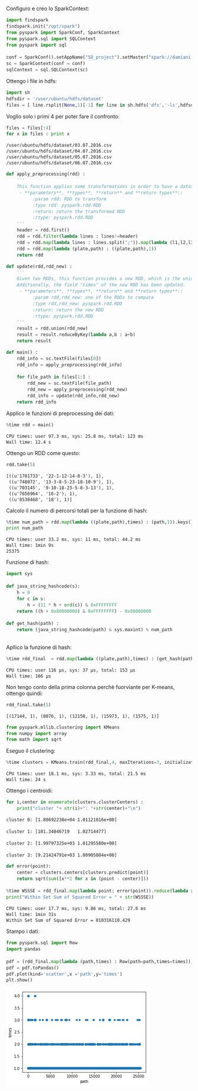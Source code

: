 Configuro e creo lo SparkContext:

```python
import findspark
findspark.init("/opt/spark")
from pyspark import SparkConf, SparkContext
from pyspark.sql import SQLContext
from pyspark import sql

conf = SparkConf().setAppName("SO_project").setMaster("spark://damiani-master-slave-0:7077")
sc = SparkContext(conf = conf)
sqlContext = sql.SQLContext(sc)
```

Ottengo i file in hdfs: 
```python
import sh
hdfsdir = '/user/ubuntu/hdfs/dataset'
files = [ line.rsplit(None,1)[-1] for line in sh.hdfs('dfs','-ls',hdfsdir).split('\n') if len(line.rsplit(None,1))][2:]   
```

Voglio solo i primi 4 per poter fare il confronto:

```python
files = files[:4]
for x in files : print x 
```

    /user/ubuntu/hdfs/dataset/03.07.2016.csv
    /user/ubuntu/hdfs/dataset/04.07.2016.csv
    /user/ubuntu/hdfs/dataset/05.07.2016.csv
    /user/ubuntu/hdfs/dataset/06.07.2016.csv



```python
def apply_preprocessing(rdd) :
    '''
    This function applies some transformations in order to have a dataset with this shape: ((plate,path),times)
     - **parameters**, **types**, **return** and **return types**::
          :param rdd: RDD to transform
          :type rdd: pyspark.rdd.RDD
          :return: return the transformed RDD 
          :rtype: pyspark.rdd.RDD
    '''
    header = rdd.first()
    rdd = rdd.filter(lambda lines : lines!=header)
    rdd = rdd.map(lambda lines : lines.split(";")).map(lambda (l1,l2,l3,l4,l5) : (l1,str(l2))).reduceByKey(lambda g1,g2: str(g1)+"-"+str(g2))
    rdd = rdd.map(lambda (plate,path) : ((plate,path),1))
    return rdd 
```


```python
def update(rdd,rdd_new) :
    '''
    Given two RDDs, this function provides a new RDD, which is the union of the RDDs.
    Additionally, the field "times" of the new RDD has been updated. 
     - **parameters**, **types**, **return** and **return types**::
          :param rdd,rdd_new: one of the RDDs to compare
          :type rdd,rdd_new: pyspark.rdd.RDD
          :return: return the new RDD 
          :rtype: pyspark.rdd.RDD
    '''
    result = rdd.union(rdd_new)
    result = result.reduceByKey(lambda a,b : a+b)
    return result
```


```python
def main() :
    rdd_info = sc.textFile(files[0])
    rdd_info = apply_preprocessing(rdd_info)
    
    for file_path in files[1:] : 
        rdd_new = sc.textFile(file_path)
        rdd_new = apply_preprocessing(rdd_new)
        rdd_info = update(rdd_info,rdd_new)
    return rdd_info    
```

Applico le funzioni di preprocessing dei dati: 

```python
%time rdd = main()
```

    CPU times: user 97.3 ms, sys: 25.8 ms, total: 123 ms
    Wall time: 12.4 s


Ottengo un RDD come questo:

```python
rdd.take(5)
```




    [((u'1781733', '22-1-12-14-8-3'), 1),
     ((u'748072', '13-3-8-5-23-18-10-9'), 1),
     ((u'703145', '9-10-18-23-5-8-3-13'), 1),
     ((u'7656964', '16-2'), 1),
     ((u'8530468', '18'), 1)]


Calcolo il numero di percorsi totali per la funzione di hash: 

```python
%time num_path = rdd.map(lambda ((plate,path),times) : (path,1)).keys().distinct().count()
print num_path
```

    CPU times: user 33.2 ms, sys: 11 ms, total: 44.2 ms
    Wall time: 1min 9s
    25375

Funzione di hash:

```python
import sys 

def java_string_hashcode(s):
    h = 0
    for c in s:
        h = (31 * h + ord(c)) & 0xFFFFFFFF
    return ((h + 0x80000000) & 0xFFFFFFFF) - 0x80000000

def get_hash(path) :
    return (java_string_hashcode(path) & sys.maxint) % num_path 
    
```

Apllico la funzione di hash:

```python
%time rdd_final  = rdd.map(lambda ((plate,path),times) : (get_hash(path),times ))
```

    CPU times: user 116 µs, sys: 37 µs, total: 153 µs
    Wall time: 166 µs

Non tengo conto della prima colonna perchè fuorviante per K-means, ottengo quindi: 

```python
rdd_final.take(5)
```




    [(17144, 1), (8076, 1), (12158, 1), (15973, 1), (1575, 1)]




```python
from pyspark.mllib.clustering import KMeans
from numpy import array
from math import sqrt
```
Eseguo il clustering:

```python
%time clusters = KMeans.train(rdd_final,4, maxIterations=3, initializationMode="random")
```

    CPU times: user 18.1 ms, sys: 3.33 ms, total: 21.5 ms
    Wall time: 24 s

Ottengo i centroidi:

```python
for i,center in enumerate(clusters.clusterCenters) :
    print("cluster "+ str(i)+": "+str(center)+"\n")
```

    cluster 0: [1.88692238e+04 1.01121816e+00]
    
    cluster 1: [101.34846719   1.02714477]
    
    cluster 2: [1.99797325e+03 1.01295580e+00]
    
    cluster 3: [9.21424791e+03 1.00905804e+00]
    


```python
def error(point):
    center = clusters.centers[clusters.predict(point)]
    return sqrt(sum([x**2 for x in (point - center)]))

%time WSSSE = rdd_final.map(lambda point: error(point)).reduce(lambda x, y: x + y)
print("Within Set Sum of Squared Error = " + str(WSSSE))
```

    CPU times: user 17.7 ms, sys: 9.86 ms, total: 27.6 ms
    Wall time: 1min 31s
    Within Set Sum of Squared Error = 810316110.429

Stampo i dati:

```python
from pyspark.sql import Row
import pandas

pdf = (rdd_final.map(lambda (path,times) : Row(path=path,times=times))).toDF()
pdf = pdf.toPandas()
pdf.plot(kind='scatter',x ='path',y='times')
plt.show()
```


![png](output_16_0.png)

